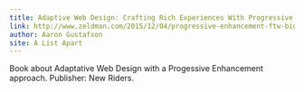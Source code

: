 ```yaml
---
title: Adaptive Web Design: Crafting Rich Experiences With Progressive Enhancement
link: http://www.zeldman.com/2015/12/04/progressive-enhancement-ftw-bigwebshow/
author: Aaron Gustafson
site: A List Apart
---
```


Book about Adaptative Web Design with a Progessive Enhancement approach. Publisher: New Riders.